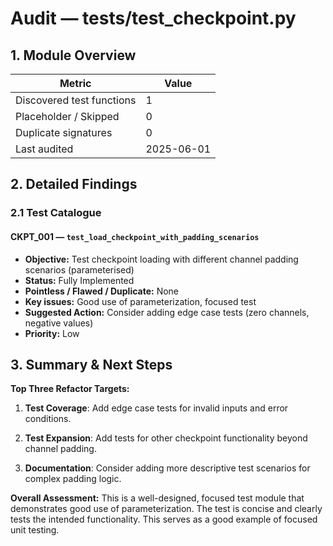 <!--
⚠️ AUTO-GENERATED BY TestAuditBot — do not edit by hand.
Run `make audit-tests` to refresh.
-->

# Audit — tests/test_checkpoint.py

## 1. Module Overview
| Metric | Value |
| ------ | ----- |
| Discovered test functions | 1 |
| Placeholder / Skipped | 0 |
| Duplicate signatures | 0 |
| Last audited | 2025-06-01 |

## 2. Detailed Findings
### 2.1 Test Catalogue

#### CKPT_001 — `test_load_checkpoint_with_padding_scenarios`
* **Objective:** Test checkpoint loading with different channel padding scenarios (parameterised)
* **Status:** Fully Implemented
* **Pointless / Flawed / Duplicate:** None
* **Key issues:** Good use of parameterization, focused test
* **Suggested Action:** Consider adding edge case tests (zero channels, negative values)
* **Priority:** Low

## 3. Summary & Next Steps

**Top Three Refactor Targets:**

1. **Test Coverage**: Add edge case tests for invalid inputs and error conditions.

2. **Test Expansion**: Add tests for other checkpoint functionality beyond channel padding.

3. **Documentation**: Consider adding more descriptive test scenarios for complex padding logic.

**Overall Assessment:** This is a well-designed, focused test module that demonstrates good use of parameterization. The test is concise and clearly tests the intended functionality. This serves as a good example of focused unit testing.

